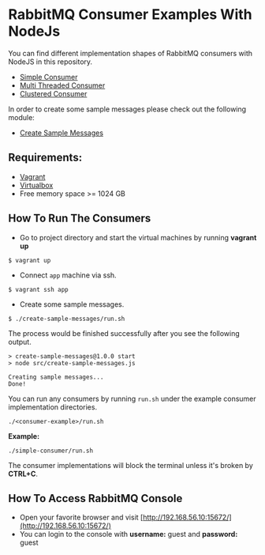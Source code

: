 # RabbitMQ Consumer Examples With NodeJs

You can find different implementation shapes of RabbitMQ consumers with NodeJS in this repository.

* [Simple Consumer](simple-consumer/README.md)
* [Multi Threaded Consumer](multi-threaded-consumer/README.md)
* [Clustered Consumer](clustered-consumer/README.md)

In order to create some sample messages please check out the following module:
* [Create Sample Messages](create-sample-messages/README.md)

## Requirements:
* [Vagrant](https://www.vagrantup.com/downloads)
* [Virtualbox](https://www.virtualbox.org/wiki/Downloads)
* Free memory space >= 1024 GB

## How To Run The Consumers
* Go to project directory and start the virtual machines by running **vagrant up**

```shell
$ vagrant up
```

* Connect `app` machine via ssh.

```shell
$ vagrant ssh app
```

* Create some sample messages.

```shell
$ ./create-sample-messages/run.sh
```

The process would be finished successfully after you see the following output.

```shell
> create-sample-messages@1.0.0 start
> node src/create-sample-messages.js

Creating sample messages...
Done!
```

You can run any consumers by running `run.sh` under the example consumer implementation directories.

```shell
./<consumer-example>/run.sh
```

**Example:**

```shell
./simple-consumer/run.sh
```

The consumer implementations will block the terminal unless it's broken by **CTRL+C**.

## How To Access RabbitMQ Console

* Open your favorite browser and visit [http://192.168.56.10:15672/](http://192.168.56.10:15672/)
* You can login to the console with **username:** guest and **password:** guest
